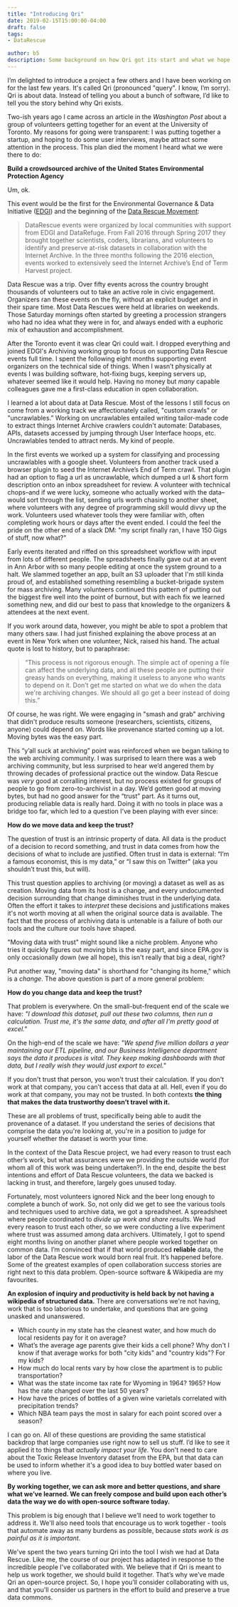 ```yaml
---
title: "Introducing Qri"
date: 2019-02-15T15:00:00-04:00
draft: false
tags:
- DataRescue

author: b5
description: Some background on how Qri got its start and what we hope to achieve 
---
```


I’m delighted to introduce a project a few others and I have been working on for the last few years. It's called Qri (pronounced "query". I know, I’m sorry). Qri is about data. Instead of telling you about a bunch of software, I’d like to tell you the story behind why Qri exists. 

Two-ish years ago I came across an article in the *Washington Post* about a group of volunteers getting together for an event at the University of Toronto. My reasons for going were transparent: I was putting together a startup, and hoping to do some user interviews, maybe attract some attention in the process. This plan died the moment I heard what we were there to do:

**Build a crowdsourced archive of the United States Environmental Protection Agency**

Um, ok.

This event would be the first for the Environmental Governance & Data Initiative ([EDGI](https://envirodatagov.org/)) and the beginning of the [Data Rescue Movement](https://en.wikipedia.org/wiki/Data_rescue):

> DataRescue events were organized by local communities with support from EDGI and DataRefuge. From Fall 2016 through Spring 2017 they brought together scientists, coders, librarians, and volunteers to identify and preserve at-risk datasets in collaboration with the Internet Archive. In the three months following the 2016 election, events worked to extensively seed the Internet Archive’s End of Term Harvest project.

Data Rescue was a trip. Over fifty events across the country brought thousands of volunteers out to take an active role in civic engagement. Organizers ran these events on the fly, without an explicit budget and in their spare time. Most Data Rescues were held at libraries on weekends. Those Saturday mornings often started by greeting a procession strangers who had no idea what they were in for, and always ended with a euphoric mix of exhaustion and accomplishment.

After the Toronto event it was clear Qri could wait. I dropped everything and joined EDGI's Archiving working group to focus on supporting Data Rescue events full time. I spent the following eight months supporting event organizers on the technical side of things. When I wasn’t physically at events I was building software, hot-fixing bugs, keeping servers up, whatever seemed like it would help. Having no money but *many* capable colleagues gave me a first-class education in open collaboration.

I learned a lot about data at Data Rescue. Most of the lessons I still focus on come from a working track we affectionately called, "custom crawls" or "uncrawlables.” Working on uncrawlables entailed writing tailor-made code to extract things Internet Archive crawlers couldn't automate: Databases, APIs, datasets accessed by jumping through User Interface hoops, etc. Uncrawlables tended to attract nerds. My kind of people.

In the first events we worked up a system for classifying and processing uncrawlables with a google sheet. Volunteers from another track used a browser plugin to seed the Internet Archive’s End of Term crawl. That plugin had an option to flag a url as uncrawlable, which dumped a url & short form description onto an inbox spreadsheet for review. A volunteer with technical chops–and if we were lucky, someone who actually worked with the data–would sort through the list, sending urls worth chasing to another sheet, where volunteers with any degree of programming skill would divvy up the work. Volunteers used whatever tools they were familiar with, often completing work hours or days after the event ended. I could the feel the pride on the other end of a slack DM: "my script finally ran, I have 150 Gigs of stuff, now what?"

Early events iterated and riffed on this spreadsheet workflow with input from lots of different people. The spreadsheets finally gave out at an event in Ann Arbor with so many people editing at once the system ground to a halt. We slammed together an app, built an S3 uploader that I'm still kinda proud of, and established something resembling a bucket-brigade system for mass archiving. Many volunteers continued this pattern of putting out the biggest fire well into the point of burnout, but with each fix we learned something new, and did our best to pass that knowledge to the organizers & attendees at the next event.

If you work around data, however, you might be able to spot a problem that many others saw. I had just finished explaining the above process at an event in New York when one volunteer, Nick, raised his hand. The actual quote is lost to history, but to paraphrase:


> “This process is not rigorous enough. The simple act of opening a file can affect the underlying data, and all these people are putting their greasy hands on everything, making it useless to anyone who wants to depend on it. Don’t get me started on what we do when the data we're archiving changes. We should all go get a beer instead of doing this.”

Of course, he was right. We were engaging in "smash and grab" archiving that didn't produce results someone (researchers, scientists, citizens, anyone) could depend on. Words like provenance started coming up a lot. Moving bytes was the easy part. 

This “y’all suck at archiving” point was reinforced when we began talking to the web archiving community. I was surprised to learn there was a web archiving community, but less surprised to hear we’d angered them by throwing decades of professional practice out the window. Data Rescue was *very* good at corralling interest, but no process existed for groups of people to go from zero-to-archivist in a day. We’d gotten good at moving bytes, but had no good answer for the “trust” part. As it turns out, producing reliable data is really hard. Doing it with no tools in place was a bridge too far, which led to a question I've been playing with ever since:

**How do we move data and keep the trust?**

The question of trust is an intrinsic property of data. All data is the product of a decision to record something, and trust in data comes from how the decisions of what to include are justified. Often trust in data is external: “I’m a famous economist, this is my data,” or “I saw this on Twitter" (aka you shouldn’t trust this, but will).

This trust question applies to archiving (or moving) a dataset as well as as creation. Moving data from its host is a change, and every undocumented decision surrounding that change diminishes trust in the underlying data. Often the effort it takes to *interpret* these decisions and justifications makes it's not worth moving at all when the original source data is available. The fact that the process of archiving data is untenable is a failure of both our tools and the culture our tools have shaped.

"Moving data with trust" might sound like a niche problem. Anyone who tries it quickly figures out moving bits is the easy part, and since EPA.gov is only occasionally down (we all hope), this isn't really that big a deal, right? 

Put another way, "moving data" is shorthand for "changing its home," which is a *change*. The above question is part of a more general problem:

**How do you change data and keep the trust?**

That problem is everywhere. On the small-but-frequent end of the scale we have:
*"I download this dataset, pull out these two columns, then run a calculation. Trust me, it's the same data, and after all I'm pretty good at excel."*

On the high-end of the scale we have:
*"We spend five million dollars a year maintaining our ETL pipeline, and our Business Intelligence department says the data it produces is vital. They keep making dashboards with that data, but I really wish they would just export to excel."*

If you don't trust that person, you won't trust their calculation. If you don't work at that company, you can’t access that data at all. Hell, even if you do work at that company, you may not be trusted. In both contexts **the thing that makes the data trustworthy doesn’t travel with it.**

These are all problems of trust, specifically being able to audit the provenance of a dataset. If you understand the series of decisions that comprise the data you're looking at, you're in a position to judge for yourself whether the dataset is worth your time.

In the context of the Data Rescue project, we had every reason to trust each other’s work, but what assurances were we providing the outside world (for whom all of this work was being undertaken?). In the end, despite the best intentions and effort of Data Rescue volunteers, the data we backed is lacking in trust, and therefore, largely goes unused today.

Fortunately, most volunteers ignored Nick and the beer long enough to complete a bunch of work. So, not only did we get to see the various tools and techniques used to archive data, we got a spreadsheet. A spreadsheet where people coordinated to *divide up work and share results*. We had every reason to trust each other, so we were conducting a live experiment where trust was assumed among data archivers.  Ultimately, I got to spend eight months living on another planet where people worked together on common data. I’m convinced that if that world produced **reliable** data, the labor of the Data Rescue work would born real fruit. It’s happened before. Some of the greatest examples of open collaboration success stories are right next to this data problem. Open-source software & Wikipedia are my favourites.

**An explosion of inquiry and productivity is held back by not having a wikipedia of structured data.** There are conversations we're not having, work that is too laborious to undertake, and questions that are going unasked and unanswered.


- Which county in my state has the cleanest water, and how much do local residents pay for it on average?
- What’s the average age parents give their kids a cell phone? Why don't I know if that average works for both "city kids" and "country kids"? For my kids?
- How much do local rents vary by how close the apartment is to public transportation?
- What was the state income tax rate for Wyoming in 1964? 1965? How has the rate changed over the last 50 years?
- How have the prices of bottles of a given wine varietals correlated with precipitation trends?
- Which NBA team pays the most in salary for each point scored over a season?


I can go on. All of these questions are providing the same statistical backdrop that large companies use right now to sell us stuff. I’d like to see it applied it to things that *actually impact your life*. You don't need to care about the Toxic Release Inventory dataset from the EPA, but that data can be used to inform whether it's a good idea to buy bottled water based on where you live.

**By working together, we can ask more and better questions, and share what we’ve learned. We can freely compose and build upon each other’s data the way we do with open-source software today.**

This problem is big enough that I believe we’ll need to work together to address it. We'll also need tools that encourage us to work together - tools that automate away as many burdens as possible, because *stats work is as painful as it is important*. 

We've spent the two years turning Qri into the tool I wish we had at Data Rescue. Like me, the course of our project has adapted in response to the incredible people I've collaborated with. We believe that if Qri is meant to help us work together, we should build it together. That’s why we’ve made Qri an open-source project. So, I hope you’ll consider collaborating with us, and that you’ll consider us partners in the effort to build and preserve a true data commons.